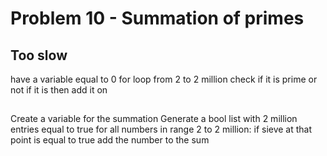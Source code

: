 # Problem 10 - Summation of primes
## Too slow
have a variable equal to 0
for loop from 2 to 2 million
    check if it is prime or not
    if it is then add it on

##
Create a variable for the summation
Generate a bool list with 2 million entries equal to true
for all numbers in range 2 to 2 million:
    if sieve at that point is equal to true
        add the number to the sum